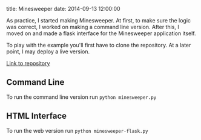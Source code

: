 title: Minesweeper
date: 2014-09-13 12:00:00


As practice, I started making Minesweeper. At first, to make sure the logic was correct, I worked on making a command 
line version. After this, I moved on and made a flask interface for the Minesweeper application itself.

To play with the example you'll first have to clone the repository. At a later point, I may deploy a live version.

[Link to repository](https://github.com/ajkim141/minesweeper-flask)

## Command Line

To run the command line version run `python minesweeper.py`

## HTML Interface

To run the web version run `python minesweeper-flask.py`